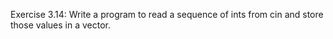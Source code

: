 Exercise 3.14: Write a program to read a sequence of ints from cin and
store those values in a vector.
